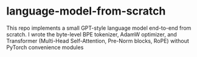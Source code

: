 # language-model-from-scratch
This repo implements a small GPT-style language model end-to-end from scratch. I wrote the byte-level BPE tokenizer, AdamW optimizer, and Transformer (Multi-Head Self-Attention, Pre-Norm blocks, RoPE) without PyTorch convenience modules

